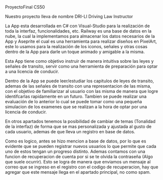 ProyectoFinal CS50

Nuestro proyecto lleva de nombre DRI-LI Driving Law Instructor

La App esta desarrollada en C# con Visual-Studio para la realización de toda la interfaz, funcionalidades, etc. Railway es una
base de datos en la nube, la cual la implementamos para almacenar los datos necesarios de la App y Aseprite
el cual es una herramienta para realizar diseños en PixelArt, este lo usamos para la realización de los iconos, señales y otras cosas
dentro de la App para darle un toque animado y amigable a la misma.

Esta App tiene como objetivo instruir de manera intuitiva sobre las leyes y señales de transito, servir como una herramienta de 
preparación para optar a una licencia de conducir.

Dentro de la App se puede leer/estudiar los capitulos de leyes de transito, ademas de las señales
de transito con una representacion de las misma, con el objetivo de familiarizar al usuario con las misma de 
manera que logre identifcarlas rapidamente en un futuro. Tambien se puede realizar una evaluación de lo anterior
lo cual se puede tomar como una pequeña simulacion de los examenes que se realizan a la hora de optar por una licencia de conducir.

En otros apartados tenemos la posibilidad de cambiar de temas (Tonalidad de la interfaz) de forma que se mas
personalizada y ajustada al gusto de cada usuario, ademas de que lleva un registro en base de datos.

Como es logico, antes se hizo mencion a base de datos, por lo que es evidente que se pueden registrar nuevos usuarios
lo que permite que cada uno de estos tengan un progreso distinto. Ademas contamos con una funcion de recuperacion de cuenta por si
se te olvida la contraseña (Algo que suele ocurrir). Esto se logra de manera que enviamos un mensaje al correo que se ingreso en
el registro con el codigo de recuperacion, hay que agregar que este mensaje llega en el apartado principal, no como spam.
